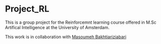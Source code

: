 # Project_RL

This is a group project for the Reinforcemnt learning course offered in M.Sc Artifical Intelligence 
at the University of Amsterdam.

This work is in collaboration with [Masoumeh Bakhtiariziabari](https://github.com/mbakhtiariz)
